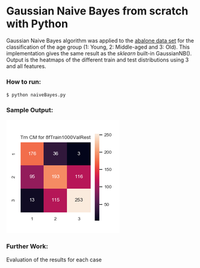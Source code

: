 # Gaussian Naive Bayes from scratch with Python

Gaussian Naive Bayes algorithm was applied to the [abalone data set](https://archive.ics.uci.edu/ml/datasets/Abalone) for the classification of the age group (1: Young, 2: Middle-aged and 3: Old). This implementation gives the same result as the *sklearn* built-in GaussianNB(). Output is the heatmaps of the different train and test distributions using 3 and all features.

### How to run:
```console
$ python naiveBayes.py
```
### Sample Output:
![Sample Output](Heatmaps/Trn%208fTrain1000ValRest.png)

### Further Work:
Evaluation of the results for each case

